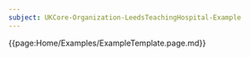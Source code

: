 ```yaml
---
subject: UKCore-Organization-LeedsTeachingHospital-Example
---
```

{{page:Home/Examples/ExampleTemplate.page.md}}